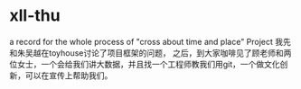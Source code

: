 xll-thu
=======

a record for the whole process of  "cross about time and place" Project
我先和朱吴越在toyhouse讨论了项目框架的问题，
之后，到大家咖啡见了顾老师和两位女士，一个会给我们讲大数据，并且找一个工程师教我们用git，一个做文化创新，可以在宣传上帮助我们。
